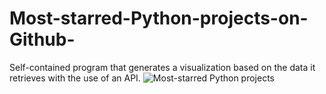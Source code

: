 # Most-starred-Python-projects-on-Github-
Self-contained program that generates a visualization based on the data it retrieves with the use of an API.
![Most-starred Python projects](https://github.com/AlbaAdrian24/Most-starred-Python-projects-on-Github-/assets/166347989/008c29a0-6ce1-4d0f-9139-39f7ca1fce6e)
